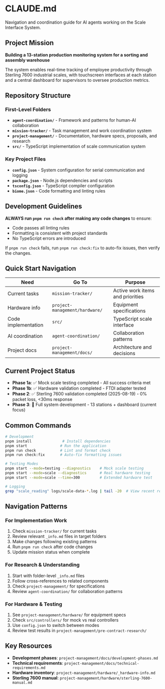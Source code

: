 # CLAUDE.md

Navigation and coordination guide for AI agents working on the Scale Interface System.

## Project Mission

**Building a 13-station production monitoring system for a sorting and assembly warehouse**

The system enables real-time tracking of employee productivity through Sterling 7600 industrial scales, with touchscreen interfaces at each station and a central dashboard for supervisors to oversee production metrics.

## Repository Structure

### First-Level Folders

- **`agent-coordination/`** - Framework and patterns for human-AI collaboration
- **`mission-tracker/`** - Task management and work coordination system
- **`project-management/`** - Documentation, hardware specs, proposals, and research
- **`src/`** - TypeScript implementation of scale communication system

### Key Project Files

- **`config.json`** - System configuration for serial communication and logging
- **`package.json`** - Node.js dependencies and scripts
- **`tsconfig.json`** - TypeScript compiler configuration
- **`biome.json`** - Code formatting and linting rules

## Development Guidelines

**ALWAYS run `pnpm run check` after making any code changes** to ensure:
- Code passes all linting rules
- Formatting is consistent with project standards
- No TypeScript errors are introduced

If `pnpm run check` fails, run `pnpm run check:fix` to auto-fix issues, then verify the changes.

## Quick Start Navigation

| Need                | Go To                          | Purpose                              |
|---------------------|--------------------------------|--------------------------------------|
| Current tasks       | `mission-tracker/`             | Active work items and priorities     |
| Hardware info       | `project-management/hardware/` | Equipment specifications             |
| Code implementation | `src/`                         | TypeScript scale interface           |
| AI coordination     | `agent-coordination/`          | Collaboration patterns               |
| Project docs        | `project-management/docs/`     | Architecture and decisions           |

## Current Project Status

- **Phase 1a**: ✅ Mock scale testing completed - All success criteria met
- **Phase 1b**: ✅ Hardware validation completed - FTDI adapter tested
- **Phase 2**: ✅ Sterling 7600 validation completed (2025-08-19) - 0% packet loss, <30ms response
- **Phase 3**: 🎯 Full system development - 13 stations + dashboard (current focus)

## Common Commands

```bash
# Development
pnpm install              # Install dependencies
pnpm start               # Run the application
pnpm run check           # Lint and format check
pnpm run check:fix       # Auto-fix formatting issues

# Testing Modes
pnpm start --mode=testing --diagnostics    # Mock scale testing
pnpm start --mode=scale --diagnostics      # Real hardware testing
pnpm start --mode=scale --time=300         # Extended hardware test

# Logging
grep "scale_reading" logs/scale-data-*.log | tail -20  # View recent readings
```

## Navigation Patterns

### For Implementation Work
1. Check `mission-tracker/` for current tasks
2. Review relevant `_info.md` files in target folders
3. Make changes following existing patterns
4. Run `pnpm run check` after code changes
5. Update mission status when complete

### For Research & Understanding
1. Start with folder-level `_info.md` files
2. Follow cross-references to related components
3. Check `project-management/` for specifications
4. Review `agent-coordination/` for collaboration patterns

### For Hardware & Testing
1. See `project-management/hardware/` for equipment specs
2. Check `src/controllers/` for mock vs real controllers
3. Use `config.json` to switch between modes
4. Review test results in `project-management/pre-contract-research/`

## Key Resources

- **Development phases**: `project-management/docs/development-phases.md`
- **Technical requirements**: `project-management/docs/technical-requirements.md`
- **Hardware inventory**: `project-management/hardware/_hardware-info.md`
- **Sterling 7600 manual**: `project-management/hardware/sterling-7600-manual.md`